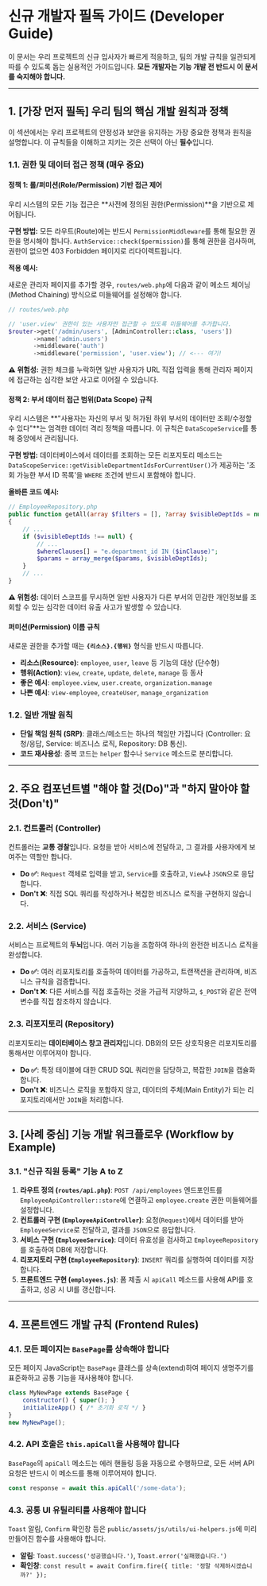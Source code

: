 # 신규 개발자 필독 가이드 (Developer Guide)

이 문서는 우리 프로젝트의 신규 입사자가 빠르게 적응하고, 팀의 개발 규칙을 일관되게 따를 수 있도록 돕는 실용적인 가이드입니다. **모든 개발자는 기능 개발 전 반드시 이 문서를 숙지해야 합니다.**

---

## 1. [가장 먼저 필독] 우리 팀의 핵심 개발 원칙과 정책

이 섹션에서는 우리 프로젝트의 안정성과 보안을 유지하는 가장 중요한 정책과 원칙을 설명합니다. 이 규칙들을 이해하고 지키는 것은 선택이 아닌 **필수**입니다.

### 1.1. 권한 및 데이터 접근 정책 (매우 중요)

#### 정책 1: 롤/퍼미션(Role/Permission) 기반 접근 제어

우리 시스템의 모든 기능 접근은 **사전에 정의된 권한(Permission)**을 기반으로 제어됩니다.

**구현 방법:** 모든 라우트(Route)에는 반드시 `PermissionMiddleware`를 통해 필요한 권한을 명시해야 합니다. `AuthService::check($permission)`를 통해 권한을 검사하며, 권한이 없으면 403 Forbidden 페이지로 리다이렉트됩니다.

**적용 예시:**

새로운 관리자 페이지를 추가할 경우, `routes/web.php`에 다음과 같이 메소드 체이닝(Method Chaining) 방식으로 미들웨어를 설정해야 합니다.

```php
// routes/web.php

// 'user.view' 권한이 있는 사용자만 접근할 수 있도록 미들웨어를 추가합니다.
$router->get('/admin/users', [AdminController::class, 'users'])
       ->name('admin.users')
       ->middleware('auth')
       ->middleware('permission', 'user.view'); // <--- 여기!
```
**⚠️ 위험성:** 권한 체크를 누락하면 일반 사용자가 URL 직접 입력을 통해 관리자 페이지에 접근하는 심각한 보안 사고로 이어질 수 있습니다.

#### 정책 2: 부서 데이터 접근 범위(Data Scope) 규칙

우리 시스템은 **"사용자는 자신의 부서 및 허가된 하위 부서의 데이터만 조회/수정할 수 있다"**는 엄격한 데이터 격리 정책을 따릅니다. 이 규칙은 `DataScopeService`를 통해 중앙에서 관리됩니다.

**구현 방법:** 데이터베이스에서 데이터를 조회하는 모든 리포지토리 메소드는 `DataScopeService::getVisibleDepartmentIdsForCurrentUser()`가 제공하는 '조회 가능한 부서 ID 목록'을 `WHERE` 조건에 반드시 포함해야 합니다.

**올바른 코드 예시:**
```php
// EmployeeRepository.php
public function getAll(array $filters = [], ?array $visibleDeptIds = null)
{
    // ...
    if ($visibleDeptIds !== null) {
        // ...
        $whereClauses[] = "e.department_id IN ($inClause)";
        $params = array_merge($params, $visibleDeptIds);
    }
    // ...
}
```
**⚠️ 위험성:** 데이터 스코프를 무시하면 일반 사용자가 다른 부서의 민감한 개인정보를 조회할 수 있는 심각한 데이터 유출 사고가 발생할 수 있습니다.

#### 퍼미션(Permission) 이름 규칙
새로운 권한을 추가할 때는 **`{리소스}.{행위}`** 형식을 반드시 따릅니다.
- **리소스(Resource)**: `employee`, `user`, `leave` 등 기능의 대상 (단수형)
- **행위(Action)**: `view`, `create`, `update`, `delete`, `manage` 등 동사
- **좋은 예시**: `employee.view`, `user.create`, `organization.manage`
- **나쁜 예시**: `view-employee`, `createUser`, `manage_organization`

### 1.2. 일반 개발 원칙
-   **단일 책임 원칙 (SRP)**: 클래스/메소드는 하나의 책임만 가집니다 (Controller: 요청/응답, Service: 비즈니스 로직, Repository: DB 통신).
-   **코드 재사용성**: 중복 코드는 `helper` 함수나 `Service` 메소드로 분리합니다.

---

## 2. 주요 컴포넌트별 "해야 할 것(Do)"과 "하지 말아야 할 것(Don't)"

### 2.1. 컨트롤러 (Controller)
컨트롤러는 **교통 경찰**입니다. 요청을 받아 서비스에 전달하고, 그 결과를 사용자에게 보여주는 역할만 합니다.
-   **Do ✅**: `Request` 객체로 입력을 받고, `Service`를 호출하고, `View`나 `JSON`으로 응답합니다.
-   **Don't ❌**: 직접 SQL 쿼리를 작성하거나 복잡한 비즈니스 로직을 구현하지 않습니다.

### 2.2. 서비스 (Service)
서비스는 프로젝트의 **두뇌**입니다. 여러 기능을 조합하여 하나의 완전한 비즈니스 로직을 완성합니다.
-   **Do ✅**: 여러 리포지토리를 호출하여 데이터를 가공하고, 트랜잭션을 관리하며, 비즈니스 규칙을 검증합니다.
-   **Don't ❌**: 다른 서비스를 직접 호출하는 것을 가급적 지양하고, `$_POST`와 같은 전역 변수를 직접 참조하지 않습니다.

### 2.3. 리포지토리 (Repository)
리포지토리는 **데이터베이스 창고 관리자**입니다. DB와의 모든 상호작용은 리포지토리를 통해서만 이루어져야 합니다.
-   **Do ✅**: 특정 테이블에 대한 CRUD SQL 쿼리만을 담당하고, 복잡한 `JOIN`을 캡슐화합니다.
-   **Don't ❌**: 비즈니스 로직을 포함하지 않고, 데이터의 주체(Main Entity)가 되는 리포지토리에서만 `JOIN`을 처리합니다.

---

## 3. [사례 중심] 기능 개발 워크플로우 (Workflow by Example)

### 3.1. "신규 직원 등록" 기능 A to Z
1.  **라우트 정의 (`routes/api.php`)**: `POST /api/employees` 엔드포인트를 `EmployeeApiController::store`에 연결하고 `employee.create` 권한 미들웨어를 설정합니다.
2.  **컨트롤러 구현 (`EmployeeApiController`)**: 요청(`Request`)에서 데이터를 받아 `EmployeeService`로 전달하고, 결과를 `JSON`으로 응답합니다.
3.  **서비스 구현 (`EmployeeService`)**: 데이터 유효성을 검사하고 `EmployeeRepository`를 호출하여 DB에 저장합니다.
4.  **리포지토리 구현 (`EmployeeRepository`)**: `INSERT` 쿼리를 실행하여 데이터를 저장합니다.
5.  **프론트엔드 구현 (`employees.js`)**: 폼 제출 시 `apiCall` 메소드를 사용해 API를 호출하고, 성공 시 UI를 갱신합니다.

---

## 4. 프론트엔드 개발 규칙 (Frontend Rules)

### 4.1. 모든 페이지는 `BasePage`를 상속해야 합니다
모든 페이지 JavaScript는 `BasePage` 클래스를 상속(extend)하여 페이지 생명주기를 표준화하고 공통 기능을 재사용해야 합니다.
```javascript
class MyNewPage extends BasePage {
    constructor() { super(); }
    initializeApp() { /* 초기화 로직 */ }
}
new MyNewPage();
```

### 4.2. API 호출은 `this.apiCall`을 사용해야 합니다
`BasePage`의 `apiCall` 메소드는 에러 핸들링 등을 자동으로 수행하므로, 모든 서버 API 요청은 반드시 이 메소드를 통해 이루어져야 합니다.
```javascript
const response = await this.apiCall('/some-data');
```

### 4.3. 공통 UI 유틸리티를 사용해야 합니다
`Toast` 알림, `Confirm` 확인창 등은 `public/assets/js/utils/ui-helpers.js`에 미리 만들어진 함수를 사용해야 합니다.
- **알림**: `Toast.success('성공했습니다.')`, `Toast.error('실패했습니다.')`
- **확인창**: `const result = await Confirm.fire({ title: '정말 삭제하시겠습니까?' });`
